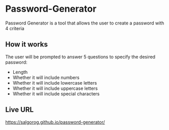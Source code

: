 # Password-Generator

Password Generator is a tool that allows the user to create a password with 4 criteria

## How it works

The user will be prompted to answer 5 questions to specify the desired password:
* Length
* Whether it will include numbers
* Whether it will include lowercase letters
* Whether it will include uppercase letters
* Whether it will include special characters




## Live URL
https://salgorog.github.io/password-generator/
